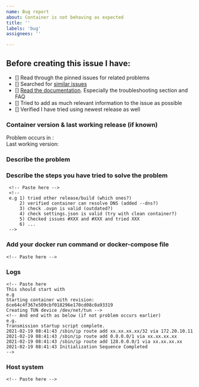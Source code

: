 ```yaml
---
name: Bug report
about: Container is not behaving as expected
title: ''
labels: 'bug'
assignees: ''

---
```


<!-- 
NB: PLEASE READ

We expect you to look through the links provided in the checklist below
and investigate your issue before you submit a new one.
Please elaborate on what you tried before opening this issue.

If you do not follow the template and show that you have done this, your issue will be closed.
-->
## Before creating this issue I have:
<!-- Put an X (capital X,no space) in the boxes to tick them, like this [X] -->
- [] Read through the pinned issues for related problems
- [] Searched for [similar issues](https://github.com/haugene/docker-transmission-openvpn/issues)
- [] [Read the documentation](https://haugene.github.io/docker-transmission-openvpn/). Especially the troubleshooting section and FAQ
- [] Tried to add as much relevant information to the issue as possible
- [] Verified I have tried using newest release as well


### Container version & last working release (if known)
<!-- Please post the version you are using -->
Problem occurs in : <!-- Release tag and/or build number -->
<br>
Last working version: <!-- Release tag and/or build number -->

### Describe the problem
<!-- A clear and concise description of what the bug is. -->
<!-- Check your logs and compare it with the FAQ section of the documentation -->

### Describe the steps you have tried to solve the problem
<!-- A list of steps -->

```
 <!-- Paste here -->
 <!--
 e.g 1) tried other release/build (which ones?)
     2) verified container can resolve DNS (added --dns?)
     3) check .ovpn is valid (outdated?)
     4) check settings.json is valid (try with clean container?)
     5) Checked issues #XXX and #XXX and tried XXX
     6) ...
 -->
 ```

### Add your docker run command or docker-compose file
<!-- To understand how your container is running, provide the docker run command or the docker-compose.yml file you used to start it. If you're using a GUI to set up the container then provide screenshots or a list of options and settings. -->
 <!-- (please paste into the code block) -->
 ```
 <!-- Paste here -->
 ```

### Logs
<!-- Provide all logs from the container. By default the should not be any sensitive information there, but if there is then mask it with *** or something similar.
You can get the logs by running "docker logs <container-name>".
Make sure you include all the log-->
<!-- (please paste into the code block) -->
 ```
 <!-- Paste here 
 This should start with
 e.g 
 Starting container with revision: 6ce64c4f367e509cbf018296e170cd08c0a93319
 Creating TUN device /dev/net/tun -->
 <!-- And end with as below (if not problem occurs earlier)
 e.g.
 Transmission startup script complete.
2021-02-19 08:41:43 /sbin/ip route add xx.xx.xx.xx/32 via 172.20.10.11
2021-02-19 08:41:43 /sbin/ip route add 0.0.0.0/1 via xx.xx.xx.xx
2021-02-19 08:41:43 /sbin/ip route add 128.0.0.0/1 via xx.xx.xx.xx
2021-02-19 08:41:43 Initialization Sequence Completed
 -->
 ```

### Host system
<!-- Are you running on Ubuntu, a NAS, Raspberry Pi, Mac OS or something else?
Which version of Docker are you using? -->
<!-- (please paste into the code block) -->
 ```
 <!-- Paste here -->
 ```
